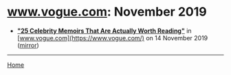# www.vogue.com: November 2019

 - [**"25 Celebrity Memoirs That Are Actually Worth Reading"**](https://www.vogue.com/article/best-celebrity-memoirs) in [www.vogue.com](https://www.vogue.com/) on 14 November 2019 ([mirror](https://web.archive.org/web/*/https://www.vogue.com/article/best-celebrity-memoirs))

----

[Home](./)
